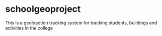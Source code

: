 # schoolgeoproject
This is a geoloaction tracking system for tracking students, buildings and activities in the college
